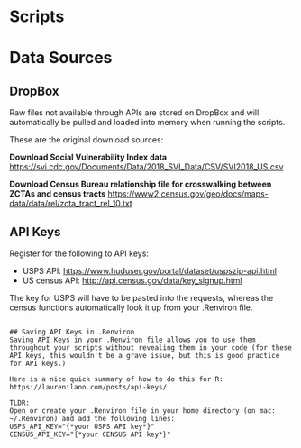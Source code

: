 # Scripts

# Data Sources
## DropBox
Raw files not available through APIs are stored on DropBox and will automatically be pulled and loaded into memory when running the scripts.

These are the original download sources:

**Download Social Vulnerability Index data**
https://svi.cdc.gov/Documents/Data/2018_SVI_Data/CSV/SVI2018_US.csv

**Download Census Bureau relationship file for crosswalking between ZCTAs and census tracts**
https://www2.census.gov/geo/docs/maps-data/data/rel/zcta_tract_rel_10.txt



## API Keys
Register for the following to API keys:

- USPS API: https://www.huduser.gov/portal/dataset/uspszip-api.html
- US census API: http://api.census.gov/data/key_signup.html

The key for USPS will have to be pasted into the requests, whereas the census functions automatically look it up from your .Renviron file.

```

## Saving API Keys in .Renviron
Saving API Keys in your .Renviron file allows you to use them throughout your scripts without revealing them in your code (for these API keys, this wouldn't be a grave issue, but this is good practice for API keys.)

Here is a nice quick summary of how to do this for R: https://laurenilano.com/posts/api-keys/

TLDR: 
Open or create your .Renviron file in your home directory (on mac: ~/.Renviron) and add the following lines:
USPS_API_KEY="{*your USPS API key*}"
CENSUS_API_KEY="{*your CENSUS API key*}"
```